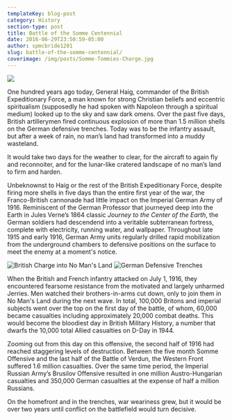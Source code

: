 ```yaml
---
templateKey: blog-post
category: History
section-type: post
title: Battle of the Somme Centennial
date: 2016-06-29T23:50:59-05:00   
author: spmcbride1201
slug: battle-of-the-somme-centennial/
coverimage: /img/posts/Somme-Tommies-Charge.jpg
---
```


![](/img/posts/Somme-Tommies-Charge.jpg)

One hundred years ago today, General Haig, commander of the British Expeditionary Force, a man known for strong Christian beliefs and eccentric spiritualism (supposedly he had spoken with Napoleon through a spiritual medium) looked up to the sky and saw dark omens. Over the past five days, British artillerymen fired continuous explosion of more than 1.5 million shells on the German defensive trenches. Today was to be the infantry assault, but after a week of rain, no man’s land had transformed into a muddy wasteland.

It would take two days for the weather to clear, for the aircraft to again fly and reconnoiter, and for the lunar-like cratered landscape of no man’s land to firm and harden.

Unbeknownst to Haig or the rest of the British Expeditionary Force, despite firing more shells in five days than the entire first year of the war, the Franco-British cannonade had little impact on the Imperial German Army of 1916. Reminiscent of the German Professor that journeyed deep into the Earth in Jules Verne’s 1864 classic _Journey to the Center of the Earth_, the German soldiers had descendend into a veritable subterranean fortress, complete with electricity, running water, and wallpaper. Throughout late 1915 and early 1916, German Army units regularly drilled rapid mobilization from the underground chambers to defensive positions on the surface to meet the enemy at a moment's notice.

![British Charge into No Man's Land](/img/posts/Somme-Tommies-Charge.jpg)
![German Defensive Trenches](/img/posts/German-Defensive-Trenches.jpg)

When the British and French infantry attacked on July 1, 1916, they encountered fearsome resistance from the motivated and largely unharmed Jerries. Men watched their brothers-in-arms cut down, only to join them in No Man's Land during the next wave. In total, 100,000 Britons and imperial subjects went over the top on the first day of the battle, of whom, 60,000 became casualties including approximately 20,000 combat deaths. This would become the bloodiest day in British Military History, a number that dwarfs the 10,000 total Allied casualties on D-Day in 1944.

Zooming out from this day on this offensive, the second half of 1916 had reached staggering levels of destruction. Between the five month Somme Offensive and the last half of the Battle of Verdun, the Western Front suffered 1.6 million casualties. Over the same time period, the Imperial Russian Army’s Brusilov Offensive resulted in one million Austro-Hungarian casualties and 350,000 German casualties at the expense of half a million Russians.

On the homefront and in the trenches, war weariness grew, but it would be over two years until conflict on the battlefield would turn decisive.
